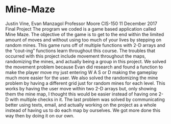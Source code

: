 # Mine-Maze
Justin Vine, Evan Manzagol
Professor Moore
CIS-150
11 December 2017
                                                                Final Project
	The program we coded is a game based application called Mine Maze. The objective of the game is to get to the end within the limited 
  amount of moves and without using too much of your lives by stepping on random mines.  This game runs off of multiple functions with 2-D 
  arrays and the “cout-ing” functions learn throughout this course. The troubles that occurred with this project include movement 
  throughout the maps, randomizing the mines, and actually being a group in this project. We solved the movement problem because Evan did 
  research and found a function to make the player move my just entering W A S or D making the gameplay much more easier for the user. We 
  also solved the randomizing the mine problem by having a different grid just for random mines for each level. This works by having the 
  user move within two 2-D arrays but, only showing them the mine map, I thought this would be easier instead of having one 2-D with 
  multiple checks in it. The last problem was solved by communicating better using texts, email, and actually working on the project as a 
  whole instead of having us to do each map by ourselves. We got more done this way then by doing it on our own. 
